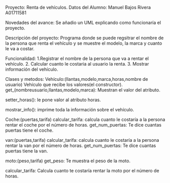 Proyecto: Renta de vehículos.
Datos del Alumno:
Manuel Bajos Rivera A01711581

Novedades del avance:
Se añadio un UML explicando como funcionaría el proyecto.

Descripción del proyecto:
Programa donde se puede regsitrar el nombre de la persona que renta el vehículo y se muestre el modelo, la marca y cuanto le va a costar.

Funcionalidad:
1.Registrar el nombre de la persona que va a rentar el vehículo.
2. Calcular cuanto le costaria al usuario la renta.
3. Mostrar información del vehículo.

Clases y metodos:
Vehículo:(llantas,modelo,marca,horas,nombre de usuario)
Vehículo que recibe los valores(el constructor).
get_(nombreusuario,llantas,modelo,marca):
Muestran el valor  del atributo.

setter_horas():
le pone valor al atributo horas.

mostrar_info():
imprime toda la información sobre el vehículo.

Coche:(puertas,tarifa)
calcular_tarifa:
calcula cuanto le costaría a la persona rentar el coche por el número de horas.
get_num_puertas:
Te dice cuantas puertas tiene el coche.

van:(puertas,tarifa)
calcular_tarifa:
calcula cuanto le costaría a la persona rentar la  van por el número de horas.
get_num_puertas:
Te dice cuantas puertas tiene la van.

moto:(peso,tarifa)
get_peso:
Te muestra el peso de la moto.

calcular_tarifa:
Calcula  cuanto te costaría rentar la moto por el número de horas.
